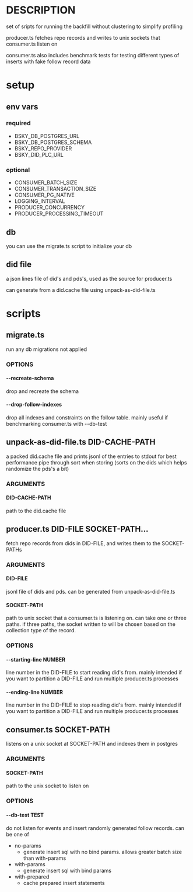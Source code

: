 # DESCRIPTION

set of sripts for running the backfill without clustering to simplify profiling

producer.ts fetches repo records and writes to unix sockets that consumer.ts listen on

consumer.ts also includes benchmark tests for testing different types of inserts with fake follow record data

# setup

## env vars

### required

- BSKY_DB_POSTGRES_URL
- BSKY_DB_POSTGRES_SCHEMA
- BSKY_REPO_PROVIDER
- BSKY_DID_PLC_URL

### optional

- CONSUMER_BATCH_SIZE
- CONSUMER_TRANSACTION_SIZE
- CONSUMER_PG_NATIVE
- LOGGING_INTERVAL
- PRODUCER_CONCURRENCY
- PRODUCER_PROCESSING_TIMEOUT

## db

you can use the migrate.ts script to initialize your db

## did file

a json lines file of did's and pds's, used as the source for producer.ts

can generate from a did.cache file using unpack-as-did-file.ts

# scripts

## migrate.ts

run any db migrations not applied

### OPTIONS

#### --recreate-schema

drop and recreate the schema

#### --drop-follow-indexes

drop all indexes and constraints on the follow table. mainly useful if benchmarking consumer.ts with --db-test

## unpack-as-did-file.ts DID-CACHE-PATH

a packed did.cache file and prints jsonl of the entries to stdout
for best performance pipe through sort when storing (sorts on the dids which helps randomize the pds's a bit)

### ARGUMENTS

#### DID-CACHE-PATH

path to the did.cache file

## producer.ts DID-FILE SOCKET-PATH...

fetch repo records from dids in DID-FILE, and writes them to the SOCKET-PATHs

### ARGUMENTS

#### DID-FILE

jsonl file of dids and pds. can be generated from unpack-as-did-file.ts

#### SOCKET-PATH

path to unix socket that a consumer.ts is listening on. can take one or three paths. if three paths, the socket written to will be chosen based on the collection type of the record.

### OPTIONS

#### --starting-line NUMBER

line number in the DID-FILE to start reading did's from. mainly intended if you want to partition a DID-FILE and run multiple producer.ts processes

#### --ending-line NUMBER

line number in the DID-FILE to stop reading did's from. mainly intended if you want to partition a DID-FILE and run multiple producer.ts processes

## consumer.ts SOCKET-PATH

listens on a unix socket at SOCKET-PATH and indexes them in postgres

### ARGUMENTS

#### SOCKET-PATH

path to the unix socket to listen on

### OPTIONS

#### --db-test TEST

do not listen for events and insert randomly generated follow records. can be one of

- no-params
  - generate insert sql with no bind params. allows greater batch size than with-params
- with-params
  - generate insert sql with bind params
- with-prepared
  - cache prepared insert statements
